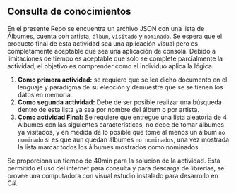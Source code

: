 ## Consulta de conocimientos

En el presente Repo se encuentra un archivo JSON con una lista de Álbumes, cuenta con artista, `álbum`, `visitado` y `nominado`. Se espera que el producto final de esta actividad sea una aplicación visual pero es completamente aceptable que sea una aplicación de consola. Debido a limitaciones de tiempo es aceptable que solo se complete parcialmente la actividad, el objetivo es comprender como el individuo aplica la lógica.

1. **Como primera actividad:** se requiere que se lea dicho documento en el lenguaje y paradigma de su elección y demuestre que se se tienen los datos en memoria.
2. **Como segunda actividad:** Debe de ser posible realizar una búsqueda dentro de esta lista ya sea por nombre del álbum o por artista.
3. **Como actividad Final:** Se requiere que entregue una lista aleatoria de 4 Álbumes con las siguientes características, no debe de tomar álbumes ya visitados, y en medida de lo posible que tome al menos un álbum `no nominado` si es que aun quedan álbumes `no nominados`, una vez mostrada la lista marcar todos los álbumes mostrados como nominados.

Se proporciona un tiempo de 40min para la solucion de la actividad. Esta permitido el uso del internet para consulta y para descarga de librerías, se provee una computadora con visual estudio instalado para desarrollo en C#.
